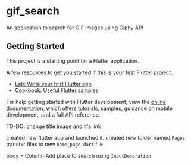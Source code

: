 # gif_search

An application to search for GIF images using Giphy API

## Getting Started

This project is a starting point for a Flutter application.

A few resources to get you started if this is your first Flutter project:

- [Lab: Write your first Flutter app](https://docs.flutter.dev/get-started/codelab)
- [Cookbook: Useful Flutter samples](https://docs.flutter.dev/cookbook)

For help getting started with Flutter development, view the
[online documentation](https://docs.flutter.dev/), which offers tutorials,
samples, guidance on mobile development, and a full API reference.

TO-DO:
change title image and it's link

created new flutter app and launched it.
created new folder named `Pages`
transfer files to new `home_page.dart` file

body = Column
Add place to search using `InputDecoration`